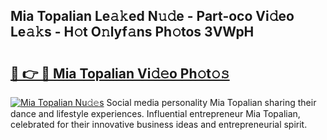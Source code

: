 ## Mia Topalian Le𝚊𝚔ed N𝚞𝚍e - Part-oco Vi𝚍eo Le𝚊𝚔s - H𝚘t O𝚗lyf𝚊ns Ph𝚘tos 3VWpH

# <h2><a href="http://hf3h2ix.feru.top/?c=Mia+Topalian">🔗 👉 🔴 Mia Topalian Vi𝚍𝚎o Ph𝚘t𝚘𝚜</a></h2>

[![Mia Topalian Nu𝚍𝚎s](https://i.imgur.com/0TWrTi3.gif)](http://hf3h2ix.feru.top/?c=Mia+Topalian)
Social media personality Mia Topalian sharing their dance and lifestyle experiences. Influential entrepreneur Mia Topalian, celebrated for their innovative business ideas and entrepreneurial spirit. 
